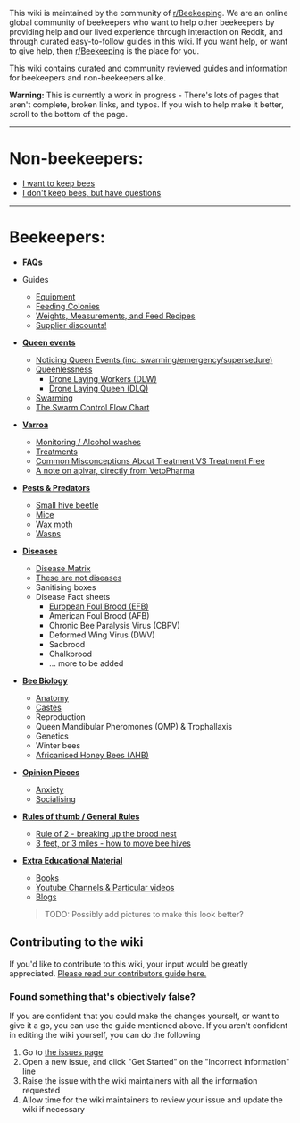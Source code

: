 This wiki is maintained by the community of [r/Beekeeping](https://reddit.com/r/Beekeeping). We are an online global community of beekeepers who want to help other beekeepers by providing help and our lived experience through interaction on Reddit, and through curated easy-to-follow guides in this wiki. If you want help, or want to give help, then [r/Beekeeping](https://reddit.com/r/Beekeeping) is the place for you. 

This wiki contains curated and community reviewed guides and information for beekeepers and non-beekeepers alike. 

**Warning:** This is currently a work in progress - There's lots of pages that aren't complete, broken links, and typos. If you wish to help make it better, scroll to the bottom of the page.

---

# Non-beekeepers:

* [I want to keep bees](faqs/non_beekeeper/i_want_bees)
* [I don't keep bees, but have questions](faqs/non_beekeeper/not_a_beekeeper)

---

# Beekeepers:

* [**FAQs**](faqs/beekeeper)
* Guides
    * [Equipment](guides/equipment)
    * [Feeding Colonies](guides/feeding)
    * [Weights, Measurements, and Feed Recipes](guides/weights_and_measurents)
    * [Supplier discounts!](guides/discounts)
* [**Queen events**](queen_events/)
    * [Noticing Queen Events (inc. swarming/emergency/supersedure)](queen_events/spotting)
    * [Queenlessness](queen_events/determining_queenlessness)
        * [Drone Laying Workers (DLW)](queen_events/drone_laying_workers)
        * [Drone Laying Queen (DLQ)](queen_events/drone_laying_queen)
    * [Swarming](queen_events/)
    * [The Swarm Control Flow Chart](queen_events/swarming/manipulations/flow)
* **[Varroa](varroa/)**
    * [Monitoring / Alcohol washes](varroa/monitoring)
    * [Treatments](varroa/treatments)
    * [Common Misconceptions About Treatment VS Treatment Free](varroa/common_misconceptions) 
    * [A note on apivar, directly from VetoPharma](varroa/apivar_misuse)
*  **[Pests & Predators](pests/)**
    * [Small hive beetle](pests/SHB)
    * [Mice](pests/mice)
    * [Wax moth](pests/wax_moth)
    * [Wasps](pests/wasps)
* [**Diseases**](diseases/)
    * [Disease Matrix](diseases/chart)
    * [These are not diseases](diseases/this_is_not_disease)
    * Sanitising boxes
    * Disease Fact sheets
        * [European Foul Brood (EFB)](diseases/efb)
        * American Foul Brood (AFB)
        * Chronic Bee Paralysis Virus (CBPV)
        * Deformed Wing Virus (DWV)
        * Sacbrood
        * Chalkbrood
        * ... more to be added
* **[Bee Biology](biology/)**
    * [Anatomy](biology/anatomy.md)
    * [Castes](biology/castes)
    * Reproduction
    * Queen Mandibular Pheromones (QMP) & Trophallaxis 
    * Genetics
    * Winter bees
    * [Africanised Honey Bees (AHB)](biology/Africanized_honeybees)
* [**Opinion Pieces**](opinion_pieces)
    * [Anxiety](opinion_pieces/anxiety)
    * [Socialising](opinion_pieces/socialising)
* [**Rules of thumb / General Rules**](rules_of_thumb/)
    * [Rule of 2 - breaking up the brood nest](rules_of_thumb/rule_of_two)
    * [3 feet, or 3 miles - how to move bee hives](rules_of_thumb/three_feet_three_miles)
* [**Extra Educational Material**](educational_material)
    * [Books](educational_material/books)
    * [Youtube Channels & Particular videos](educational_material/youtube)
    * [Blogs](educational_material/blogs)

  > TODO: Possibly add pictures to make this look better?

## Contributing to the wiki

If you'd like to contribute to this wiki, your input would be greatly appreciated. [Please read our contributors guide here.](wiki_guides)

### Found something that's objectively false?

If you are confident that you could make the changes yourself, or want to give it a go, you can use the guide mentioned above. If you aren't confident in editing the wiki yourself, you can do the following

1. Go to [the issues page](https://github.com/rBeekeepingissues)
2. Open a new issue, and click "Get Started" on the "Incorrect information" line
3. Raise the issue with the wiki maintainers with all the information requested
4. Allow time for the wiki maintainers to review your issue and update the wiki if necessary
